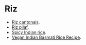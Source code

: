 # Riz

 * [Riz cantonais](https://spicetrekkers.com/recipes/cantonese-fried-rice  https://www.kikkoman.co.uk/recipes/all/classic-cantonese-fried-rice/).
 * [Riz pilaf](https://www.marmiton.org/recettes/recette_riz-pilaf_27905.aspx).
 * [Spicy Indian rice](https://www.bbcgoodfood.com/recipes/3238/spicy-indian-rice).
 * [Vegan Indian Basmati Rice Recipe](https://www.thespruceeats.com/easy-vegan-indian-basmati-rice-recipe-3378479).
